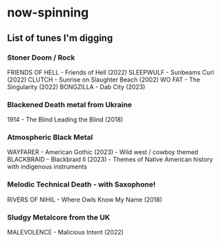 # now-spinning
## List of tunes I'm digging

### Stoner Doom / Rock
FRIENDS OF HELL - Friends of Hell (2022)
SLEEPWULF - Sunbeams Curl (2022)
CLUTCH - Sunrise on Slaughter Beach (2002)
WO FAT - The Singularity (2022)
BONGZILLA - Dab City (2023)
### Blackened Death metal from Ukraine
1914 - The Blind Leading the Blind (2018)
### Atmospheric Black Metal
WAYFARER - American Gothic (2023) - Wild west / cowboy themed
BLACKBRAID - Blackbraid II (2023) - Themes of Native American history with indigenous instruments
### Melodic Technical Death - with Saxophone!
RIVERS OF NIHIL - Where Owls Know My Name (2018)
### Sludgy Metalcore from the UK
MALEVOLENCE - Malicious Intent (2022)

